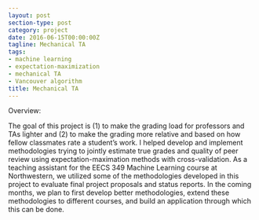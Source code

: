 ```yaml
---
layout: post
section-type: post
category: project
date: 2016-06-15T00:00:00Z
tagline: Mechanical TA 
tags:
- machine learning
- expectation-maximization 
- mechanical TA
- Vancouver algorithm 
title: Mechanical TA 
---
```

Overview:

The goal of this project is (1) to make the grading load for professors and TAs lighter and (2) to make the grading more relative and based on how fellow classmates rate a student&#8217;s work. I helped develop and implement methodologies trying to jointly estimate true grades and quality of peer review using expectation-maximation methods with cross-validation. As a teaching assistant for the EECS 349 Machine Learning course at Northwestern, we utilized some of the methodologies developed in this project to evaluate final project proposals and status reports. In the coming months, we plan to first develop better methodologies, extend these methodologies to different courses, and build an application through which this can be done.



